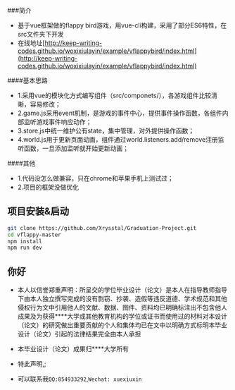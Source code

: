 ###简介
- 基于vue框架做的flappy bird游戏，用vue-cli构建，采用了部分ES6特性，在src文件夹下开发
- 在线地址[http://keep-writing-codes.github.io/woxixiulayin/example/vflappybird/index.html](http://keep-writing-codes.github.io/woxixiulayin/example/vflappybird/index.html)

####基本思路
- 1.采用vue的模块化方式编写组件（src/componets/），各游戏组件比较清晰，容易修改；
- 2.game.js采用event机制，是游戏的事件中心，提供事件操作函数，各组件内部监听游戏事件响应动作；
- 3.store.js中统一维护公有state，集中管理，对外提供操作函数；
- 4.world.js用于更新页面动画，组件通过world.listeners.add/remove注册监听函数，一旦添加监听就开始更新动画；

####其他
- 1.代码没怎么做兼容，只在chrome和苹果手机上测试过；
- 2.项目的框架没做优化


<!--![image](https://github.com/bastarder/Endless/blob/master/game.gif)-->
## 项目安装&启动

``` bash
git clone https://github.com/Xrysstal/Graduation-Project.git
cd vflappy-master
npm install
npm run dev
```
## 你好
 - 本人以信誉郑重声明：所呈交的学位毕业设计（论文）是本人在指导教师指导下由本人独立撰写完成的没有剽窃、抄袭、造假等违反道德、学术规范和其他侵权行为文中引用他人的文献、数据、图件、资料均已明确标注出不包含他人成果及为获得****大学或其他教育机构的学位或证书而使用过的材料对本设计（论文）的研究做出重要贡献的个人和集体均已在文中以明确方式标明本毕业设计（论文）引起的法律结果完全由本人承担
 
 - 本毕业设计（论文）成果归****大学所有
 
 - 特此声明,;
 - 可以联系我`QQ:854933292`,`Wechat: xuexiuxin`